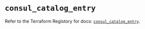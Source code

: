 # `consul_catalog_entry`

Refer to the Terraform Registory for docs: [`consul_catalog_entry`](https://www.terraform.io/docs/providers/consul/r/catalog_entry).
